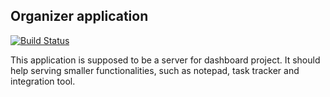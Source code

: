 Organizer application
---

[![Build Status](https://travis-ci.org/Miehau/organizer.svg?branch=master)](https://travis-ci.org/Miehau/organizer)

This application is supposed to be a server for dashboard project. It should help serving smaller functionalities, such as notepad, task tracker and integration tool.
